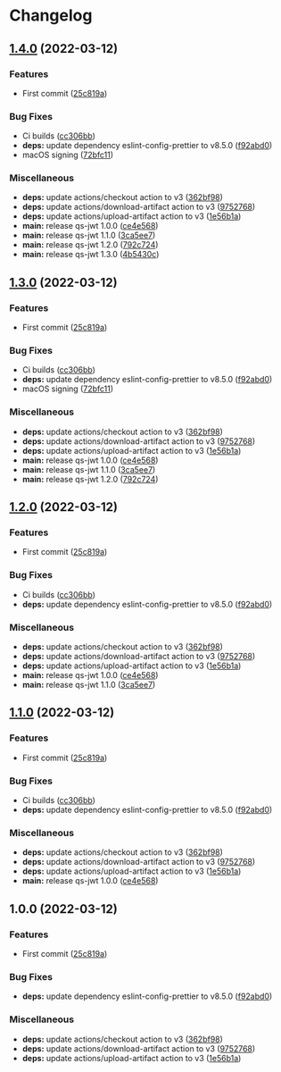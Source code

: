 # Changelog

## [1.4.0](https://github.com/ptarmiganlabs/qs-jwt/compare/qs-jwt-v1.3.0...qs-jwt-v1.4.0) (2022-03-12)


### Features

* First commit ([25c819a](https://github.com/ptarmiganlabs/qs-jwt/commit/25c819abaf0770f261d9266207a1ef2fdc506041))


### Bug Fixes

* Ci builds ([cc306bb](https://github.com/ptarmiganlabs/qs-jwt/commit/cc306bb62ec98dba02bd5144ea6dd2422d30e32e))
* **deps:** update dependency eslint-config-prettier to v8.5.0 ([f92abd0](https://github.com/ptarmiganlabs/qs-jwt/commit/f92abd0d420b515ce391b3e6ac83b10d314e7cdf))
* macOS signing ([72bfc11](https://github.com/ptarmiganlabs/qs-jwt/commit/72bfc11a6d36356a53d55ac39d3bc4790c4d0152))


### Miscellaneous

* **deps:** update actions/checkout action to v3 ([362bf98](https://github.com/ptarmiganlabs/qs-jwt/commit/362bf98b96adf2f388034516ba9530544f8f739d))
* **deps:** update actions/download-artifact action to v3 ([9752768](https://github.com/ptarmiganlabs/qs-jwt/commit/9752768e63eca124aa3a97aa13f62d75e9ce214e))
* **deps:** update actions/upload-artifact action to v3 ([1e56b1a](https://github.com/ptarmiganlabs/qs-jwt/commit/1e56b1a0f7cd797902d708ee9f0f038ebb110ecc))
* **main:** release qs-jwt 1.0.0 ([ce4e568](https://github.com/ptarmiganlabs/qs-jwt/commit/ce4e568db3d1346f377e518e2211703d82db0546))
* **main:** release qs-jwt 1.1.0 ([3ca5ee7](https://github.com/ptarmiganlabs/qs-jwt/commit/3ca5ee76b4ea1ffc043621b5296914dfcc9c6e5f))
* **main:** release qs-jwt 1.2.0 ([792c724](https://github.com/ptarmiganlabs/qs-jwt/commit/792c724172173c19ea30b097c407ae5035cf3035))
* **main:** release qs-jwt 1.3.0 ([4b5430c](https://github.com/ptarmiganlabs/qs-jwt/commit/4b5430c1fd154133cd2f37944b5c6d4ff41711df))

## [1.3.0](https://github.com/ptarmiganlabs/qs-jwt/compare/qs-jwt-v1.2.0...qs-jwt-v1.3.0) (2022-03-12)


### Features

* First commit ([25c819a](https://github.com/ptarmiganlabs/qs-jwt/commit/25c819abaf0770f261d9266207a1ef2fdc506041))


### Bug Fixes

* Ci builds ([cc306bb](https://github.com/ptarmiganlabs/qs-jwt/commit/cc306bb62ec98dba02bd5144ea6dd2422d30e32e))
* **deps:** update dependency eslint-config-prettier to v8.5.0 ([f92abd0](https://github.com/ptarmiganlabs/qs-jwt/commit/f92abd0d420b515ce391b3e6ac83b10d314e7cdf))
* macOS signing ([72bfc11](https://github.com/ptarmiganlabs/qs-jwt/commit/72bfc11a6d36356a53d55ac39d3bc4790c4d0152))


### Miscellaneous

* **deps:** update actions/checkout action to v3 ([362bf98](https://github.com/ptarmiganlabs/qs-jwt/commit/362bf98b96adf2f388034516ba9530544f8f739d))
* **deps:** update actions/download-artifact action to v3 ([9752768](https://github.com/ptarmiganlabs/qs-jwt/commit/9752768e63eca124aa3a97aa13f62d75e9ce214e))
* **deps:** update actions/upload-artifact action to v3 ([1e56b1a](https://github.com/ptarmiganlabs/qs-jwt/commit/1e56b1a0f7cd797902d708ee9f0f038ebb110ecc))
* **main:** release qs-jwt 1.0.0 ([ce4e568](https://github.com/ptarmiganlabs/qs-jwt/commit/ce4e568db3d1346f377e518e2211703d82db0546))
* **main:** release qs-jwt 1.1.0 ([3ca5ee7](https://github.com/ptarmiganlabs/qs-jwt/commit/3ca5ee76b4ea1ffc043621b5296914dfcc9c6e5f))
* **main:** release qs-jwt 1.2.0 ([792c724](https://github.com/ptarmiganlabs/qs-jwt/commit/792c724172173c19ea30b097c407ae5035cf3035))

## [1.2.0](https://github.com/ptarmiganlabs/qs-jwt/compare/qs-jwt-v1.1.0...qs-jwt-v1.2.0) (2022-03-12)


### Features

* First commit ([25c819a](https://github.com/ptarmiganlabs/qs-jwt/commit/25c819abaf0770f261d9266207a1ef2fdc506041))


### Bug Fixes

* Ci builds ([cc306bb](https://github.com/ptarmiganlabs/qs-jwt/commit/cc306bb62ec98dba02bd5144ea6dd2422d30e32e))
* **deps:** update dependency eslint-config-prettier to v8.5.0 ([f92abd0](https://github.com/ptarmiganlabs/qs-jwt/commit/f92abd0d420b515ce391b3e6ac83b10d314e7cdf))


### Miscellaneous

* **deps:** update actions/checkout action to v3 ([362bf98](https://github.com/ptarmiganlabs/qs-jwt/commit/362bf98b96adf2f388034516ba9530544f8f739d))
* **deps:** update actions/download-artifact action to v3 ([9752768](https://github.com/ptarmiganlabs/qs-jwt/commit/9752768e63eca124aa3a97aa13f62d75e9ce214e))
* **deps:** update actions/upload-artifact action to v3 ([1e56b1a](https://github.com/ptarmiganlabs/qs-jwt/commit/1e56b1a0f7cd797902d708ee9f0f038ebb110ecc))
* **main:** release qs-jwt 1.0.0 ([ce4e568](https://github.com/ptarmiganlabs/qs-jwt/commit/ce4e568db3d1346f377e518e2211703d82db0546))
* **main:** release qs-jwt 1.1.0 ([3ca5ee7](https://github.com/ptarmiganlabs/qs-jwt/commit/3ca5ee76b4ea1ffc043621b5296914dfcc9c6e5f))

## [1.1.0](https://github.com/ptarmiganlabs/qs-jwt/compare/qs-jwt-v1.0.0...qs-jwt-v1.1.0) (2022-03-12)


### Features

* First commit ([25c819a](https://github.com/ptarmiganlabs/qs-jwt/commit/25c819abaf0770f261d9266207a1ef2fdc506041))


### Bug Fixes

* Ci builds ([cc306bb](https://github.com/ptarmiganlabs/qs-jwt/commit/cc306bb62ec98dba02bd5144ea6dd2422d30e32e))
* **deps:** update dependency eslint-config-prettier to v8.5.0 ([f92abd0](https://github.com/ptarmiganlabs/qs-jwt/commit/f92abd0d420b515ce391b3e6ac83b10d314e7cdf))


### Miscellaneous

* **deps:** update actions/checkout action to v3 ([362bf98](https://github.com/ptarmiganlabs/qs-jwt/commit/362bf98b96adf2f388034516ba9530544f8f739d))
* **deps:** update actions/download-artifact action to v3 ([9752768](https://github.com/ptarmiganlabs/qs-jwt/commit/9752768e63eca124aa3a97aa13f62d75e9ce214e))
* **deps:** update actions/upload-artifact action to v3 ([1e56b1a](https://github.com/ptarmiganlabs/qs-jwt/commit/1e56b1a0f7cd797902d708ee9f0f038ebb110ecc))
* **main:** release qs-jwt 1.0.0 ([ce4e568](https://github.com/ptarmiganlabs/qs-jwt/commit/ce4e568db3d1346f377e518e2211703d82db0546))

## 1.0.0 (2022-03-12)


### Features

* First commit ([25c819a](https://github.com/ptarmiganlabs/qs-jwt/commit/25c819abaf0770f261d9266207a1ef2fdc506041))


### Bug Fixes

* **deps:** update dependency eslint-config-prettier to v8.5.0 ([f92abd0](https://github.com/ptarmiganlabs/qs-jwt/commit/f92abd0d420b515ce391b3e6ac83b10d314e7cdf))


### Miscellaneous

* **deps:** update actions/checkout action to v3 ([362bf98](https://github.com/ptarmiganlabs/qs-jwt/commit/362bf98b96adf2f388034516ba9530544f8f739d))
* **deps:** update actions/download-artifact action to v3 ([9752768](https://github.com/ptarmiganlabs/qs-jwt/commit/9752768e63eca124aa3a97aa13f62d75e9ce214e))
* **deps:** update actions/upload-artifact action to v3 ([1e56b1a](https://github.com/ptarmiganlabs/qs-jwt/commit/1e56b1a0f7cd797902d708ee9f0f038ebb110ecc))
